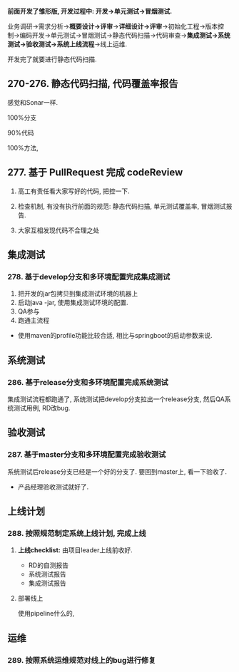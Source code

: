 **前面开发了雏形版, 开发过程中: 开发->单元测试->冒烟测试.**

业务调研->需求分析->**概要设计->评审**->**详细设计->评审**->初始化工程->版本控制->编码开发->单元测试->冒烟测试->静态代码扫描->代码审查->**集成测试->系统测试->验收测试->系统上线流程**->线上运维.

开发完了就要进行静态代码扫描.



## 270-276. 静态代码扫描, 代码覆盖率报告

感觉和Sonar一样.

100%分支

90%代码

100%方法,



## 277. 基于 PullRequest 完成 codeReview

1. 高工有责任看大家写好的代码, 把控一下. 

2. 检查机制, 有没有执行前面的规范: 静态代码扫描, 单元测试覆盖率, 冒烟测试报告.
3. 大家互相发现代码不合理之处







## 集成测试

### 278. 基于develop分支和多环境配置完成集成测试

1. 把开发的jar包拷贝到集成测试环境的机器上
2. 启动java -jar, 使用集成测试环境的配置.
3. QA参与
4. 跑通主流程

- 使用maven的profile功能比较合适, 相比与springboot的启动参数来说.





## 系统测试

### 286. 基于release分支和多环境配置完成系统测试

集成测试流程都跑通了, 系统测试把develop分支拉出一个release分支, 然后QA系统测试用例, RD改bug.





## 验收测试

### 287. 基于master分支和多环境配置完成验收测试

系统测试后release分支已经是一个好的分支了. 要回到master上, 看一下验收了.

- 产品经理验收测试就好了.





## 上线计划

### 288. 按照规范制定系统上线计划, 完成上线

1. **上线checklist:** 由项目leader上线前收好.
   - RD的自测报告
   - 系统测试报告
   - 集成测试报告

2. 部署线上

   使用pipeline什么的, 







## 运维

### 289. 按照系统运维规范对线上的bug进行修复





